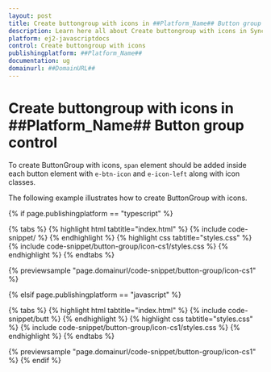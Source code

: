 ```yaml
---
layout: post
title: Create buttongroup with icons in ##Platform_Name## Button group control | Syncfusion
description: Learn here all about Create buttongroup with icons in Syncfusion ##Platform_Name## Button group control of Syncfusion Essential JS 2 and more.
platform: ej2-javascriptdocs
control: Create buttongroup with icons 
publishingplatform: ##Platform_Name##
documentation: ug
domainurl: ##DomainURL##
---
```


# Create buttongroup with icons in ##Platform_Name## Button group control

To create ButtonGroup with icons, `span` element should be added inside each button element with `e-btn-icon` and `e-icon-left` along with icon classes.

The following example illustrates how to create ButtonGroup with icons.

{% if page.publishingplatform == "typescript" %}

 {% tabs %}
{% highlight html tabtitle="index.html" %}
{% include code-snippet/ %}
{% endhighlight %}
{% highlight css tabtitle="styles.css" %}
{% include code-snippet/button-group/icon-cs1/styles.css %}
{% endhighlight %}
{% endtabs %}
        
{% previewsample "page.domainurl/code-snippet/button-group/icon-cs1" %}

{% elsif page.publishingplatform == "javascript" %}

{% tabs %}
{% highlight html tabtitle="index.html" %}
{% include code-snippet/butt %}
{% endhighlight %}
{% highlight css tabtitle="styles.css" %}
{% include code-snippet/button-group/icon-cs1/styles.css %}
{% endhighlight %}
{% endtabs %}

{% previewsample "page.domainurl/code-snippet/button-group/icon-cs1" %}
{% endif %}